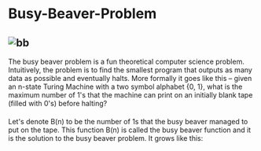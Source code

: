 # Busy-Beaver-Problem
![bb](https://catonmat.net/wp-content/uploads/2009/10/busy-beaver-turing-machine.jpg)
---
The busy beaver problem is a fun theoretical computer science problem. Intuitively, the problem is to find the smallest program that outputs as many data as possible and eventually halts. More formally it goes like this – given an n-state Turing Machine with a two symbol alphabet {0, 1}, what is the maximum number of 1's that the machine can print on an initially blank tape (filled with 0's) before halting?
####
Let's denote B(n) to be the number of 1s that the busy beaver managed to put on the tape. This function B(n) is called the busy beaver function and it is the solution to the busy beaver problem.
It grows like this:
